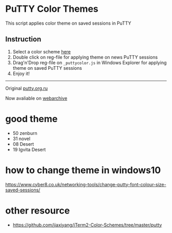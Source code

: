 # PuTTY Color Themes
This script applies color theme on saved sessions in PuTTY

## Instruction 
1. Select a color scheme [here](images/readme.md)
2. Double click on reg-file for applying theme on news PuTTY sessions 
3. Drag'n'Drop reg-file on `_puttycolor.js` in Windows Explorer for applying theme on saved PuTTY sessions
4. Enjoy it!



----
Original [putty.org.ru](http://putty.org.ru/themes/index.html)

Now avaliable on [webarchive]( https://web.archive.org/web/20151122030926/http://putty.org.ru:80/themes/index.html)

# good theme
*  50 zenburn
*  31 novel
*  08 Desert
*  19 Igvita Desert

 # how to change theme in windows10
 https://www.cyber8.co.uk/networking-tools/change-putty-font-colour-size-saved-sessions/
 
 # other resource
 * https://github.com/jiaxiyang/iTerm2-Color-Schemes/tree/master/putty
